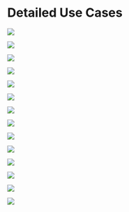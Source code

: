 # Detailed Use Cases


<img src="Detailed Use Cases\images\UC1.png" > <br>

<img src="Detailed Use Cases\images\UC2.png" > <br>

<img src="Detailed Use Cases\images\UC3.png" > <br>

<img src="Detailed Use Cases\images\UC4.png" > <br>

<img src="Detailed Use Cases\images\UC5.png" > <br>

<img src="Detailed Use Cases\images\UC6.png" > <br>

<img src="Detailed Use Cases\images\UC7.png" > <br>

<img src="Detailed Use Cases\images\UC8.png" > <br>

<img src="Detailed Use Cases\images\UC9.png" > <br>

<img src="Detailed Use Cases\images\UC10.png" > <br>

<img src="Detailed Use Cases\images\UC11.png" > <br>

<img src="Detailed Use Cases\images/UC12.png" > <br>

<img src="Detailed Use Cases\images/UC13.png" > <br>

<img src="Detailed Use Cases\images/UC14.png" > <br>